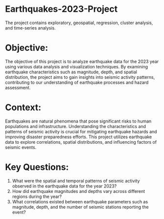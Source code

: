 # Earthquakes-2023-Project
The project contains exploratory, geospatial, regression, cluster analysis, and time-series analysis.

# Objective:
The objective of this project is to analyze earthquake data for the 2023 year using various data analysis and visualization techniques. By examining earthquake characteristics such as magnitude, depth, and spatial distribution, the project aims to gain insights into seismic activity patterns, contributing to our understanding of earthquake processes and hazard assessment.

# Context:
Earthquakes are natural phenomena that pose significant risks to human populations and infrastructure. Understanding the characteristics and patterns of seismic activity is crucial for mitigating earthquake hazards and improving disaster preparedness efforts. This project utilizes earthquake data to explore correlations, spatial distributions, and influencing factors of seismic events.

# Key Questions:
1. What were the spatial and temporal patterns of seismic activity observed in the earthquake data for the year 2023?
2. How did earthquake magnitudes and depths vary across different regions during the year?
3. What correlations existed between earthquake parameters such as magnitude, depth, and the number of seismic stations reporting the event?


